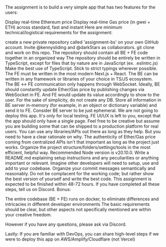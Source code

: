
The assignment is to build a very simple app that has two features for the users:

Display real-time Ethereum price
Display real-time Gas price (in gwei + ETH) across standard, fast and instant
Here are minimum technical/logistical requirements for the assignment:

create a new private repository called 'assignment-bs' on your own GitHub account. Invite @kennysliding and @dark5tarx as collaborators. git clone and work on this repo.
The repository should contain all BE + FE code together in an organized way
The repository should be entirely be written in TypeScript, except for files that by nature are in JavaScript (ex. .eslintrc.js)
Make the best use of TypeScript. Stick to strict typings wherever possible.
The FE must be written in the most modern Next.js + React.
The BE can be written in any framework or libraries of your choice in TS/JS ecosystem.
The BE ↔️ FE communication only happens through WebSocket. Ideally, BE should constantly update Ether/Gas price by publishing changes via WebSocket in FE. And FE would update its value accordingly to show to the user.
For the sake of simplicity, do not create any DB. Store all information in BE server in-memory (for example, in an object or dictionary variable) and send it to FE. Consider BE server to be just ephemeral. We are not going to deploy this app. It's only for local testing.
FE UI/UX is left to you, except that the app should only have a single page. Feel free to be creative but assume you are building some that can be shipped to a production platform for real users.
You can use any libraries/APIs out there as long as they help. But you need to have a clear rationale on why. The authenticity of Ether/Gas price coming from centralized APIs isn't that important as long as the project just works.
Organize the project structure/folders/settings/tools in the most efficient, helpful way.
Recommended Node version is v20.10.0.
Write a README.md explaining setup instructions and any peculiarities or anything important or relevant. Imagine other developers will need to setup, use and add to your codebase.
Organize your commit messages semantically and reasonably.
Do not be complacent for the working code; but rather show the best version of yourself and write the best code.
This assignment is expected to be finished within 48-72 hours.
If you have completed all these steps, tell us on Discord.
Bonus:

The entire codebase (BE + FE) runs on docker, to eliminate differences and intricacies in different developer environments
The basic requirements should be clear, but other aspects not specifically mentioned are within your creative freedom.

However if you have any questions, please ask via Discord.

Lastly: If you are familiar with DevOps, you can share high-level steps if we were to deploy this app on AWS/Amplify/Cloudflare (not Vercel)
